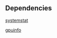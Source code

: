 ## Dependencies

[systemstat](https://lib.rs/crates/systemstat)

[gpuinfo](https://crates.io/crates/gpuinfo)
